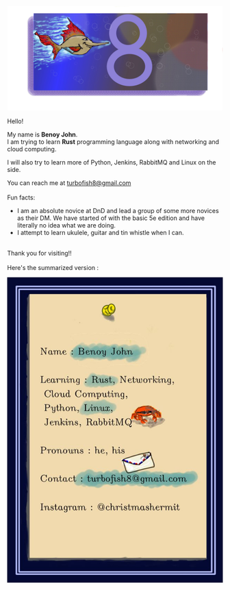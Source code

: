 ![turbofish](images/turbofish8_2.jpg)

Hello! 

My name is **Benoy John**.
<br>
I am trying to learn **Rust** programming language along with networking and cloud computing.

I will also try to learn more of Python, Jenkins, RabbitMQ and Linux on the side.

You can reach me at turbofish8@gmail.com
<br>
<br>
Fun facts: 
* I am an absolute novice at DnD and lead a group of some more novices as their DM. We have started of with the basic 5e edition and have literally no idea what we are doing.
* I attempt to learn ukulele, guitar and tin whistle when I can.

<br>
Thank you for visiting!!

<br>
<br>
Here's the summarized version :


![profile](images/profile2.jpg)


